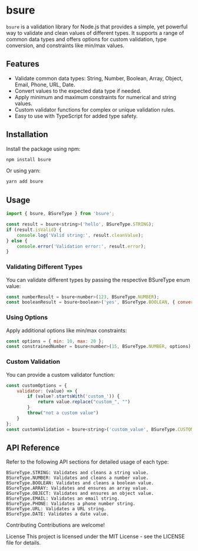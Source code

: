 # bsure

`bsure` is a validation library for Node.js that provides a simple, yet powerful way to validate and clean values of different types. It supports a range of common data types and offers options for custom validation, type conversion, and constraints like min/max values.

## Features

- Validate common data types: String, Number, Boolean, Array, Object, Email, Phone, URL, Date.
- Convert values to the expected data type if needed.
- Apply minimum and maximum constraints for numerical and string values.
- Custom validator functions for complex or unique validation rules.
- Easy to use with TypeScript for added type safety.

## Installation

Install the package using npm:

```bash
npm install bsure
```
Or using yarn:

```bash
yarn add bsure
```

## Usage

```javascript
import { bsure, BSureType } from 'bsure';

const result = bsure<string>('hello', BSureType.STRING);
if (result.isValid) {
    console.log('Valid string:', result.cleanValue);
} else {
    console.error('Validation error:', result.error);
}
```

### Validating Different Types
You can validate different types by passing the respective BSureType enum value:

```javascript
const numberResult = bsure<number>(123, BSureType.NUMBER);
const booleanResult = bsure<boolean>('yes', BSureType.BOOLEAN, { convert: true });
```

### Using Options
Apply additional options like min/max constraints:

```javascript
const options = { min: 10, max: 20 };
const constrainedNumber = bsure<number>(15, BSureType.NUMBER, options);
```

### Custom Validation
You can provide a custom validator function:

```javascript
const customOptions = {
    validator: (value) => {
        if (value?.startsWith('custom_')) {
            return value.replace("custom_", "")
        }
        throw("not a custom value")
    }
};
const customValidation = bsure<string>('custom_value', BSureType.CUSTOM, customOptions);
```

## API Reference
Refer to the following API sections for detailed usage of each type:

```
BSureType.STRING: Validates and cleans a string value.
BSureType.NUMBER: Validates and cleans a number value.
BSureType.BOOLEAN: Validates and cleans a boolean value.
BSureType.ARRAY: Validates and ensures an array value.
BSureType.OBJECT: Validates and ensures an object value.
BSureType.EMAIL: Validates an email string.
BSureType.PHONE: Validates a phone number string.
BSureType.URL: Validates a URL string.
BSureType.DATE: Validates a date value.
```

Contributing
Contributions are welcome! 

License
This project is licensed under the MIT License - see the LICENSE file for details.